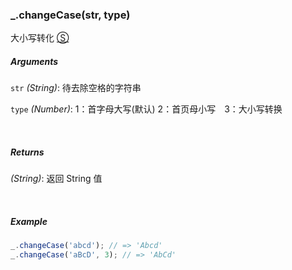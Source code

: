 ### _.changeCase(str, type)

大小写转化 [&#x24C8;](https://github.com/MuYunyun/diana/blob/master/src/common/string/changeCase.ts "View in source")

##### Arguments
`str` *(String)*: 待去除空格的字符串

`type` *(Number)*: 1：首字母大写(默认) 2：首页母小写　3：大小写转换

&nbsp;&nbsp;

##### Returns
*(String)*: 返回 String 值

&nbsp;&nbsp;

##### Example
```js
_.changeCase('abcd'); // => 'Abcd'
_.changeCase('aBcD', 3); // => 'AbCd'
```
